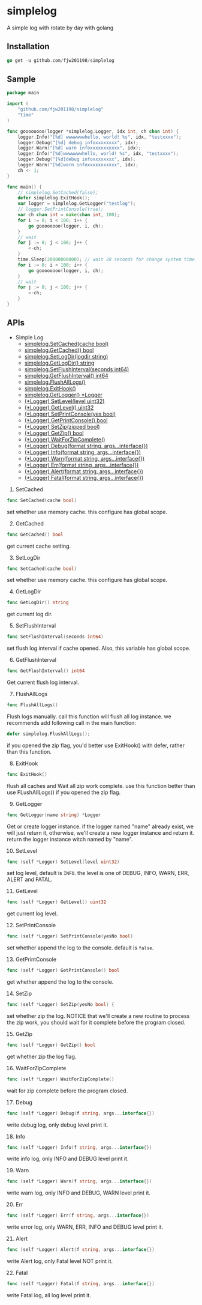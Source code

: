# simplelog
A simple log with rotate by day with golang

## Installation
```go
go get -u github.com/fjw201198/simplelog
```

## Sample
```go
package main

import (
	"github.com/fjw201198/simplelog"
	"time"
)

func goooooooo(logger *simplelog.Logger, idx int, ch chan int) {
	logger.Info("[%d] wwwwwwwhello, world! %s", idx, "testxxxx");
	logger.Debug("[%d] debug infoxxxxxxxx", idx);
	logger.Warn("[%d] warn infoxxxxxxxxxxx", idx);
	logger.Info("[%d]wwwwwwwhello, world! %s", idx, "testxxxx");
	logger.Debug("[%d]debug infoxxxxxxxx", idx);
	logger.Warn("[%d]warn infoxxxxxxxxxxx", idx);
	ch <- 1;
}

func main() {
	// simplelog.SetCached(false);
	defer simplelog.ExitHook();
	var logger = simplelog.GetLogger("testlog");
	// logger.SetPrintConsole(true);
	var ch chan int = make(chan int, 100);
	for i := 0; i < 100; i++ {
		go goooooooo(logger, i, ch);
	}
	// wait
	for j := 0; j < 100; j++ {
		<-ch;
	}
	time.Sleep(20000000000); // wait 20 seconds for change system time. for test rotate
	for i := 0; i < 100; i++ {
		go goooooooo(logger, i, ch);
	}
	// wait
	for j := 0; j < 100; j++ {
		<-ch;
	}
}
```

## APIs
+ Simple Log
  - [simplelog.SetCached(cache bool)](#SetCached)
  - [simplelog.GetCached() bool](#GetCached)
  - [simplelog.SetLogDir(logdir string)](#SetLogDir)
  - [simplelog.GetLogDir() string](#GetLogDir)
  - [simplelog.SetFlushInterval(seconds int64)](#SetFlushInterval)
  - [simplelog.GetFlushInterval() int64](#GetFlushInterval)
  - [simplelog.FlushAllLogs()](#FlushAllLogs)
  - [simplelog.ExitHook()](#ExitHook)
  - [simplelog.GetLogger() *Logger](#GetLogger)
  - [(*Logger) SetLevel(level uint32)](#SetLevel)
  - [(*Logger) GetLevel() uint32](#GetLevel)
  - [(*Logger) SetPrintConsole(yes bool)](#SetPrintConsole)
  - [(*Logger) GetPrintConsole() bool](#GetPrintConsole)
  - [(*Logger) SetZip(zipped bool)](#SetZip)
  - [(*Logger) GetZip() bool](#GetZip)
  - [(*Logger) WaitForZipComplete()](#WaitForZipComplete)
  - [(*Logger) Debug(format string, args...interface{})](#Debug)
  - [(*Logger) Info(format string, args...interface{})](#Info)
  - [(*Logger) Warn(format string, args...interface{})](#Warn)
  - [(*Logger) Err(format string, args...interface{})](#Err)
  - [(*Logger) Alert(format string, args...interface{})](#Alert)
  - [(*Logger) Fatal(format string, args...interface{})](#Fatal)
 
 1. <a name="SetCached">SetCached</a>
 ```go
 func SetCached(cache bool)
 ```
 set whether use memory cache. this configure has global scope.
 
 2. <a name="GetCached">GetCached</a>
 ```go
 func GetCached() bool
 ```
 get current cache setting.
 
 3. <a name="SetLogDir">SetLogDir</a>
 ```go
 func SetCached(cache bool)
 ```
 set whether use memory cache. this configure has global scope.
 
 4. <a name="GetLogDir">GetLogDir</name>
 ```go
 func GetLogDir() string
 ```
 get current log dir.
 
 5. <a name="SetFlushInterval">SetFlushInterval</a>
 ```go
 func SetFlushInterval(seconds int64)
 ```
 set flush log interval if cache opened. Also, this variable has global scope.
 
 6. <a name="GetFlushInterval">GetFlushInterval</a>
 ```go
 func GetFlushInterval() int64
 ```
 Get current flush log interval.
 
 7. <a name="FlushAllLogs">FlushAllLogs</a>
 ```go
 func FlushAllLogs()
 ```
 Flush logs manually. call this function will flush all log instance.
 we recommends add following call in the main function:
 ```go
 defer simplelog.FlushAllLogs();
 ```
 if you opened the zip flag, you'd better use ExitHook() with defer, rather than this function.

8. <a name="ExitHook">ExitHook</a>
```go
func ExitHook()
```
flush all caches and Wait all zip work complete. use this function better than use FLushAllLogs() if
you opened the zip flag.

9. <a name="GetLogger">GetLogger</a>
```go
func GetLogger(name string) *Logger
```
Get or create logger instance. if the logger named "name" already exist, we will just return it, otherwise,
we'll create a new logger instance and return it.
return the logger instance witch named by "name".

10. <a name="SetLevel">SetLevel</a>
```go
func (self *Logger) SetLevel(level uint32)
```
set log level, default is `INFO`. the level is one of DEBUG, INFO, WARN, ERR, ALERT and FATAL.

11. <a name="GetLevel">GetLevel</a>
```go
func (self *Logger) GetLevel() uint32
```
get current log level.

12. <a name="SetPrintConsole">SetPrintConsole</a>
```go
func (self *Logger) SetPrintConsole(yesNo bool) 
```
set whether append the log to the console. default is `false`.

13. <a name="GetPrintConsole">GetPrintConsole</a>
```go
func (self *Logger) GetPrintConsole() bool
```
get whether append the log to the console.

14. <a name="SetZip">SetZip</a>
```go
func (self *Logger) SetZip(yesNo bool) {
```
set whether zip the log. NOTICE that we'll create a new routine to process the zip work,
you should wait for it complete before the program closed.

15. <a name="GetZip">GetZip</a>
```go
func (self *Logger) GetZip() bool 
```
get whether zip the log flag.

16. <a name="WaitForZipComplete">WaitForZipComplete</a>
```go
func (self *Logger) WaitForZipComplete()
```
wait for zip complete before the program closed.

17. <a name="Debug">Debug</a>
```go
func (self *Logger) Debug(f string, args...interface{})
```
write debug log, only debug level print it.

18. <a name="Info">Info</a>
```go
func (self *Logger) Info(f string, args...interface{})
```
write info log, only INFO and DEBUG level print it.

19. <a name="Warn">Warn</a>
```go
func (self *Logger) Warn(f string, args...interface{})
```
write warn log, only INFO and DEBUG, WARN level print it.

20. <a name="Err">Err</a>
```go
func (self *Logger) Err(f string, args...interface{})
```
write error log, only WARN, ERR, INFO and DEBUG level print it.

21. <a name="Alert">Alert</a>
```go
func (self *Logger) Alert(f string, args...interface{})
```
write Alert log, only Fatal level NOT print it.

22. <a name="Fatal">Fatal</a>
```go
func (self *Logger) Fatal(f string, args...interface{})
```
write Fatal log, all log level print it.

